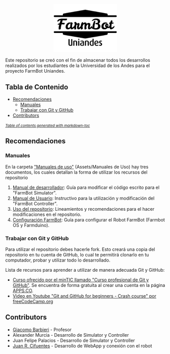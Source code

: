 <p align="center">
  <img src="/Assets/Images/logo.png" alt="FarmBot Uniandes Logo" width="200"/>
</p>

Este repositorio se creó con el fin de almacenar todos los desarrollos realizados por los estudiantes de la Universidad de los Andes para el proyecto FarmBot Uniandes.

## Tabla de Contenido
- [Recomendaciones](#recomendaciones)
    - [Manuales](#manuales)
    - [Trabajar con Git y GitHub](#trabajar-con-git-y-github)
- [Contributors](#contributors)

<small><i><a href='http://ecotrust-canada.github.io/markdown-toc/'>Table of contents generated with markdown-toc</a></i></small>

## Recomendaciones

### Manuales

En la carpeta ["Manuales de uso"](https://github.com/FarmBot-Uniandes/FarmBot_Uniandes/tree/main/Manuales%20de%20uso) (Assets/Manuales de Uso) hay tres documentos, los cuales detallan la forma de utilizar los recursos del repositorio
1. [Manual de desarrollador](https://github.com/FarmBot-Uniandes/FarmBot_Uniandes/blob/main/Manuales%20de%20uso/Manual_desarrollador.pdf): Guía para modificar el código escrito para el "FarmBot Simulator".
2. [Manual de Usuario](https://github.com/FarmBot-Uniandes/FarmBot_Uniandes/blob/main/Manuales%20de%20uso/Manual_usuario.pdf): Instructivo para la utilización y modificación del "FarmBot Controller".
3. [Uso del repositorio](https://github.com/FarmBot-Uniandes/FarmBot_Uniandes/blob/main/Manuales%20de%20uso/Uso_Repositorio.md): Lineamientos y recomendaciones para el hacer modificaciones en el repositorio.
4. [Configuración FarmBot](https://github.com/FarmBot-Uniandes/FarmBot_Uniandes/blob/main/Manuales%20de%20uso/Configuracion_FarmBot.md): Guía para configurar el Robot FarmBot (Farmbot OS y Farmduino).

### Trabajar con Git y GitHub

Para utilizar el repositorio debes hacerle fork. Esto creará una copia del repositorio en tu cuenta de GitHub, lo cual te permitirá clonarlo en tu computador, probar y utilizar todo lo desarrollado.

Lista de recursos para aprender a utilizar de manera adecuada Git y GitHub:
- [Curso ofrecido por el minTIC llamado "Curso profesional de Git y GitHub"](https://www.apps.co/cursos/show/6). Se encuentra de forma gratuita al crear una cuenta en la página [APPS.CO](http://apps.co).
- [Video en Youtube "Git and GitHub for beginners - Crash course" por freeCodeCamp.org](https://www.youtube.com/watch?v=RGOj5yH7evk)

## Contributors

- [Giacomo Barbieri](https://github.com/GiacomoBarbieri1) - Profesor
- Alexander Murcia - Desarrollo de Simulator y Controller
- Juan Felipe Palacios - Desarrollo de Simulator y Controller
- [Juan R. Cifuentes](https://github.com/JuanRCifuentes) - Desarrollo de WebApp y conexión con el robot
